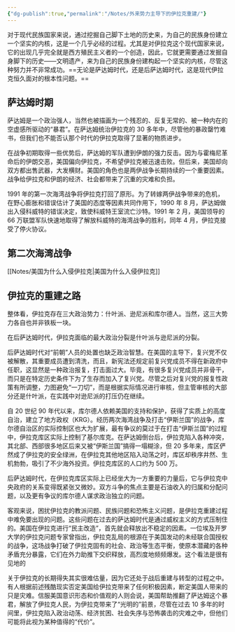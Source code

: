 ```yaml
---
{"dg-publish":true,"permalink":"/Notes/外来势力主导下的伊拉克重建/"}
---
```



对于现代民族国家来说，通过挖掘自己脚下土地的历史来，为自己的民族身份建立一个坚实的内核，这是一个几乎必经的过程。尤其是对伊拉克这个现代国家来说，它的出现几乎完全就是西方殖民主义者的一个创造，因此，它就更需要通过发掘自身脚下的历史——文明遗产，来为自己的民族身份建构起一个坚实的内核，尽管这种努力并不非常成功。==无论是萨达姆时代，还是后萨达姆时代，这是现代伊拉克恒久面对的根本性问题。==

## 萨达姆时期

萨达姆是一个政治强人，当然也被描画为一个残忍的、反复无常的、被一种内在的空虚感所驱动的“暴君”。在萨达姆统治伊拉克的 30 多年中，尽管他的暴政罄竹难书，但我们也不能否认那个时代的伊拉克取得了显著的物质进步。

在战争初期取得一些优势后，萨达姆的军队遭到伊朗的强力反击。因为与霍梅尼革命后的伊朗交恶，美国偏向伊拉克，不希望伊拉克被迅速击败。但后来，美国却向双方都出售武器，大发横财。美国的角色也是两伊战争长期持续的一个重要因素。战争给伊拉克和伊朗的经济、社会都带来了沉重的灾难和负担。

1991 年的第一次海湾战争将伊拉克打回了原形。为了转嫁两伊战争带来的危机，在野心膨胀和错误估计了美国的态度等因素共同作用下，1990 年 8 月，萨达姆做出入侵科威特的错误决定，致使科威特王室流亡沙特。1991 年 2 月，美国领导的 66 万联盟军队快速地取得了解放科威特的海湾战争的胜利，同年 4 月，伊拉克接受了停火协议。

## 第二次海湾战争

[[Notes/美国为什么入侵伊拉克\|美国为什么入侵伊拉克]]

## 伊拉克的重建之路

整体看，伊拉克存在三大政治势力：什叶派、逊尼派和库尔德人。当然，这三大势力各自也并非铁板一块。

在后萨达姆时代，伊拉克面临的最大政治分裂是什叶派与逊尼派的分裂。

后萨达姆时代对“前朝”人员的处置也缺乏政治智慧。在美国的主导下，复兴党不仅被解散，其重要成员遭到清洗，而且，新宪法还规定前复兴党成员不得在新政府中任职，这显然是一种政治报复，打击面过大。毕竟，有很多复兴党成员并非骨干，而只是在特定历史条件下为了生存而加入了复兴党。尽管之后对复兴党的报复性政策有所调整，力图避免“一刀切”，而是根据实际情况进行审核，但主管审核的大部分还是什叶派，在实践中对逊尼派的打压仍在继续。

自 20 世纪 90 年代以来，库尔德人依赖美国的支持和保护，获得了实质上的高度自治，建立了地方政权（KRG）。经历两次海湾战争及打击“伊斯兰国”的战争，库尔德自治区的实际控制区也大为扩展，最有争议的莫过于在打击“伊斯兰国”的过程中，伊拉克库区实际上控制了基尔库克。在萨达姆倒台后，伊拉克陷入各种冲突，其北部、西部很多地区后来又被“伊斯兰国”搞得一塌糊涂，但 20 多年来，库区俨然成了伊拉克的安全绿洲，在伊拉克其他地区陷入动荡之时，库区却秩序井然、生机勃勃，吸引了不少海外投资。伊拉克库区的人口约为 500 万。

后萨达姆时代，在伊拉克库区实际上已经坐大为一方重要的力量后，它与伊拉克中央政府的关系变得既紧张又微妙。双方斗争的焦点主要是石油收入的归属和分配问题，以及更有争议的库尔德人谋求政治独立的问题。

客观来说，困扰伊拉克的教派问题、民族问题和恐怖主义问题，是伊拉克重建过程中难免要出现的问题。这些问题在过去的萨达姆时代是通过威权主义的方式压制住的。美国在伊拉克进行“民主改造”，首先就会释放出不稳定的因素。一位埃及开罗大学的伊拉克问题专家曾指出，伊拉克乱局的根源在于美国发动的未经联合国授权的战争，这场战争打破了伊拉克固有的社会、政治等生态平衡，使原本潜藏的各种矛盾充分暴露，它们在外力助推下交织释放，高烈度地频频爆发。这个看法是很有见地的

关于伊拉克的长期得失其实很难估量，因为它还处于战后重建与转型的过程之中。有人根据前述残酷现实否定美国给伊拉克带来了任何积极因素，断定美国人带来的只是灾难。信服美国意识形态和价值观的人则会说，美国帮助推翻了萨达姆这个暴君，解放了伊拉克人民，为伊拉克带来了“光明的”前景，尽管在过去 10 多年的时间里，伊拉克陷入政治动荡、经济贫困、社会失序与恐怖袭击的灾难之中，但他们可能将此视为某种值得的“代价”。
